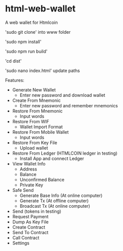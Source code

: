 # html-web-wallet
A web wallet for Htmlcoin

'sudo git clone' into www folder 

'sudo npm install'

'sudo npm run build'

'cd dist'

'sudo nano index.html' update paths


Features: 
- Generate New Wallet
    - Enter new password and download wallet
- Create From Mnemonic
    - Enter new password and remember mnemonics
- Restore From Mnemonic
    - Input words
- Restore From WIF
    - Wallet Import Format
- Restore From Mobile Wallet
    - Input words
- Restore From Key File
    - Upload wallet
- Restore From Ledger (HTMLCOIN ledger in testing)
    - Install App and connect Ledger
- View Wallet Info
    - Address
    - Balance
    - Unconfirmed Balance
    - Private Key 
- Safe Send
    - Generate Base Info (At online computer)
    - Generate Tx (At offline computer)
    - Broadcast Tx (At online computer)
- Send (tokens in testing)
- Request Payment
- Dump As Key File
- Create Contract
- Send To Contract
- Call Contract
- Settings
